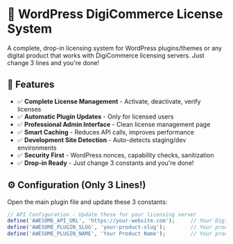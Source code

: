 # 🔐 WordPress DigiCommerce License System

A complete, drop-in licensing system for WordPress plugins/themes or any digital product that works with DigiCommerce licensing servers. Just change 3 lines and you're done!

## 🌟 Features

- ✅ **Complete License Management** - Activate, deactivate, verify licenses
- ✅ **Automatic Plugin Updates** - Only for licensed users
- ✅ **Professional Admin Interface** - Clean license management page
- ✅ **Smart Caching** - Reduces API calls, improves performance
- ✅ **Development Site Detection** - Auto-detects staging/dev environments
- ✅ **Security First** - WordPress nonces, capability checks, sanitization
- ✅ **Drop-in Ready** - Just change 3 constants and you're done!

## ⚙️ Configuration (Only 3 Lines!)

Open the main plugin file and update these 3 constants:

```php
// API Configuration - Update these for your licensing server
define('AWESOME_API_URL', 'https://your-website.com');     // Your DigiCommerce site URL
define('AWESOME_PLUGIN_SLUG', 'your-product-slug');        // Your product slug in DigiCommerce
define('AWESOME_PLUGIN_NAME', 'Your Product Name');        // Your product display name